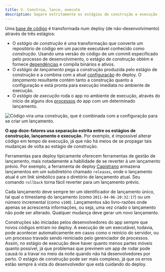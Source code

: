 ```yaml
---
title: V. Construa, lance, execute
description: Separe estritamente os estágios de construção e execução
---
```

Uma [base de código](./codebase) é transformada num deploy (de não-desenvolvimento) através de três estágios:

* O *estágio de construção* é uma transformação que converte um repositório de código em um pacote executável conhecido como *construção*. Usando uma versão do código de um commit especificado pelo processo de desenvolvimento, o estágio de construção obtém e fornece [dependências](./dependencies) e compila binários e ativos.
* O *estágio de lançamento* pega a construção produzida pelo estágio de construção e a combina com a atual [configuração](./config) do deploy. O *lançamento* resultante contém tanto a construção quanto a configuração e está pronta para execução imediata no ambiente de execução.
* O *estágio de execução* roda o app no ambiente de execução, através do início de alguns dos [processos](./processes) do app com um determinado lançamento.

![Código vira uma construção, que é combinada com a configuração para se criar um lançamento.](/images/release.png)

**O app doze-fatores usa separação estrita entre os estágios de construção, lançamento e execução.** Por exemplo, é impossível alterar código em tempo de execução, já que não há meios de se propagar tais mudanças de volta ao estágio de construção.

Ferramentas para deploy tipicamente oferecem ferramentas de gestão de lançamento, mais notadamente a habilidade de se reverter à um lançamento prévio. Por exemplo, a ferramenta de deploy [Capistrano](https://github.com/capistrano/capistrano/wiki) armazena lançamentos em um subdiretório chamado `releases`, onde o lançamento atual é um link simbólico para o diretório de lançamento atual. Seu comando `rollback` torna fácil reverter para um lançamento prévio.

Cada lançamento deve sempre ter um identificador de lançamento único, tal qual o timestamp do lançamento (como `2011-04-06-20:32:17`) ou um número incremental (como `v100`). Lançamentos são livro-razões onde apenas se acrescenta informações, ou seja, uma vez criado o lançamento não pode ser alterado. Qualquer mudança deve gerar um novo lançamento.

Construções são iniciadas pelos desenvolvedores do app sempre que novos códigos entram no deploy. A execução de um executável, todavia, pode acontecer automaticamente em casos como o reinício do servidor, ou um processo travado sendo reiniciado pelo gerenciador de processos. Assim, no estágio de execução deve haver quanto menos partes móveis quanto possível, já que problemas que previnem um app de rodar pode causá-lo a travar no meio da noite quando não há desenvolvedores por perto. O estágio de construção pode ser mais complexo, já que os erros estão sempre à vista do desenvolvedor que está cuidando do deploy.
